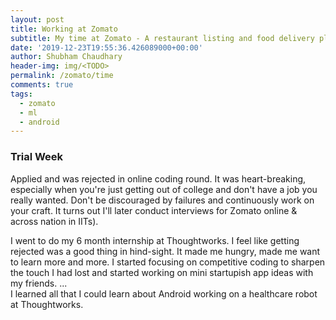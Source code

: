 ```yaml
---
layout: post
title: Working at Zomato
subtitle: My time at Zomato - A restaurant listing and food delivery platform 
date: '2019-12-23T19:55:36.426089000+00:00'
author: Shubham Chaudhary
header-img: img/<TODO>
permalink: /zomato/time
comments: true
tags:
  - zomato
  - ml
  - android
---
```


### Trial Week
Applied and was rejected in online coding round.
It was heart-breaking, especially when you're just getting out of college and don't have a job you really wanted.
Don't be discouraged by failures and continuously work on your craft.
It turns out I'll later conduct interviews for Zomato online & across nation in IITs).

I went to do my 6 month internship at Thoughtworks.
I feel like getting rejected was a good thing in hind-sight.
It made me hungry, made me want to learn more and more.
I started focusing on competitive coding to sharpen the touch I had lost and started working on mini startupish app ideas with my friends.
...  
I learned all that I could learn about Android working on a healthcare robot at Thoughtworks.

